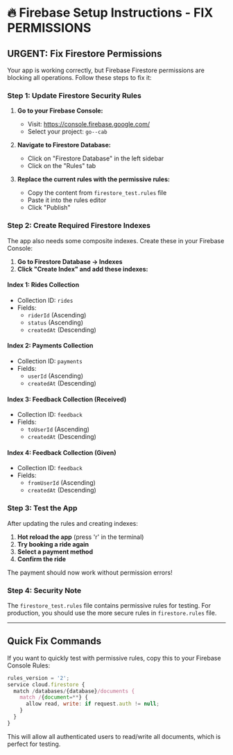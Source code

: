 # 🔥 Firebase Setup Instructions - FIX PERMISSIONS

## **URGENT: Fix Firestore Permissions**

Your app is working correctly, but Firebase Firestore permissions are blocking all operations. Follow these steps to fix it:

### **Step 1: Update Firestore Security Rules**

1. **Go to your Firebase Console:**

   - Visit: https://console.firebase.google.com/
   - Select your project: `go--cab`

2. **Navigate to Firestore Database:**

   - Click on "Firestore Database" in the left sidebar
   - Click on the "Rules" tab

3. **Replace the current rules with the permissive rules:**
   - Copy the content from `firestore_test.rules` file
   - Paste it into the rules editor
   - Click "Publish"

### **Step 2: Create Required Firestore Indexes**

The app also needs some composite indexes. Create these in your Firebase Console:

1. **Go to Firestore Database → Indexes**
2. **Click "Create Index" and add these indexes:**

#### **Index 1: Rides Collection**

- Collection ID: `rides`
- Fields:
  - `riderId` (Ascending)
  - `status` (Ascending)
  - `createdAt` (Descending)

#### **Index 2: Payments Collection**

- Collection ID: `payments`
- Fields:
  - `userId` (Ascending)
  - `createdAt` (Descending)

#### **Index 3: Feedback Collection (Received)**

- Collection ID: `feedback`
- Fields:
  - `toUserId` (Ascending)
  - `createdAt` (Descending)

#### **Index 4: Feedback Collection (Given)**

- Collection ID: `feedback`
- Fields:
  - `fromUserId` (Ascending)
  - `createdAt` (Descending)

### **Step 3: Test the App**

After updating the rules and creating indexes:

1. **Hot reload the app** (press 'r' in the terminal)
2. **Try booking a ride again**
3. **Select a payment method**
4. **Confirm the ride**

The payment should now work without permission errors!

### **Step 4: Security Note**

The `firestore_test.rules` file contains permissive rules for testing. For production, you should use the more secure rules in `firestore.rules` file.

---

## **Quick Fix Commands**

If you want to quickly test with permissive rules, copy this to your Firebase Console Rules:

```javascript
rules_version = '2';
service cloud.firestore {
  match /databases/{database}/documents {
    match /{document=**} {
      allow read, write: if request.auth != null;
    }
  }
}
```

This will allow all authenticated users to read/write all documents, which is perfect for testing.

